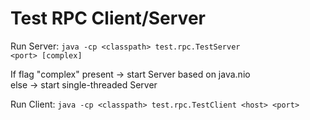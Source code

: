 # Test RPC Client/Server


Run Server: <code>java -cp &lt;classpath&gt; test.rpc.TestServer &lt;port&gt; [complex]</code>
<p>
If flag "complex" present -> start Server based on java.nio<br />else -> start single-threaded Server
</p>
Run Client: <code>java -cp &lt;classpath&gt; test.rpc.TestClient &lt;host&gt; &lt;port&gt;</code>
